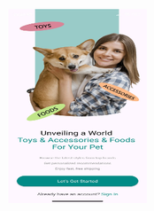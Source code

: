 <img src = "https://github.com/salihakbass/OnlineShopApp/blob/master/app/src/main/res/drawable/screenshotintro.jpg" width="250" height="350">
